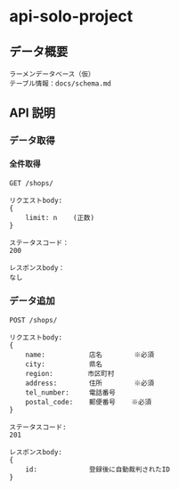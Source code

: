 # api-solo-project

## データ概要

    ラーメンデータベース（仮）
    テーブル情報：docs/schema.md

## API 説明

### データ取得

#### 全件取得

```
GET /shops/
```

```
リクエストbody:
{
    limit: n    (正数)
}
```

```
ステータスコード：
200
```

```
レスポンスbody：
なし
```

### データ追加

```
POST /shops/
```

```
リクエストbody:
{
    name:           店名        ※必須
    city:           県名
    region:　       市区町村
    address:        住所        ※必須
    tel_number:     電話番号
    postal_code:    郵便番号    ※必須
}
```

```
ステータスコード:
201
```

```
レスポンスbody:
{
    id:             登録後に自動裁判されたID
}
```
